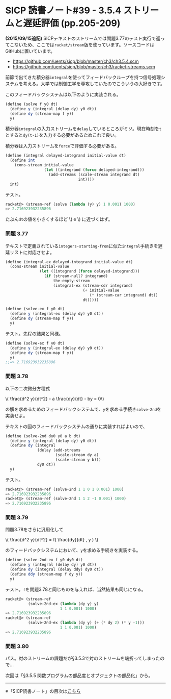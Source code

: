 SICP 読書ノート#39 - 3.5.4 ストリームと遅延評価 (pp.205-209)
======================================

**(2015/09/15追記)** SICPテキストのストリームでは問題3.77のテスト実行で返ってこないため、ここでは`racket/stream`版を使っています。ソースコードはGitHubに置いています。

- https://github.com/uents/sicp/blob/master/ch3/ch3.5.4.scm
- https://github.com/uents/sicp/blob/master/ch3/racket-streams.scm


前節で出てきた積分器```integral```を使ってフィードバックループを持つ信号処理システムを考える。大学では制御工学を専攻していたのでこういうの大好きです。

このフィードバックシステムは以下のように実装される。

```scheme
(define (solve f y0 dt)
  (define y (integral (delay dy) y0 dt))
  (define dy (stream-map f y))
  y)
```

積分器```integral```の入力ストリームを```delay```しているところがミソ。現在時刻を```t```とすると```dy(t-1)```を入力する必要があるためこれで良い。

積分器は入力ストリームを```force```で評価する必要がある。

```scheme
(define (integral delayed-integrand initial-value dt)
  (define int
	(cons-stream initial-value
				 (let ((integrand (force delayed-integrand)))
				   (add-streams (scale-stream integrand dt)
								int))))
  int)
```

テスト。

```scheme
racket@> (stream-ref (solve (lambda (y) y) 1 0.001) 1000)
=> 2.716923932235896
```

たぶん```dt```の値を小さくするほど \\( e \\) に近づくはず。


### 問題 3.77

テキストで定義されている```integers-starting-from```に似た```integral```手続きを遅延リストに対応させよ。

```scheme
(define (integral-ex delayed-integrand initial-value dt)
  (cons-stream initial-value
			   (let ((integrand (force delayed-integrand)))
				 (if (stream-null? integrand)
					 the-empty-stream
					 (integral-ex (stream-cdr integrand)
								  (+ initial-value
									 (* (stream-car integrand) dt))
								  dt)))))

(define (solve-ex f y0 dt)
  (define y (integral-ex (delay dy) y0 dt))
  (define dy (stream-map f y))
  y)
```

テスト。先程の結果と同様。

```scheme
(define (solve-ex f y0 dt)
  (define y (integral-ex (delay dy) y0 dt))
  (define dy (stream-map f y))
  y)
;;=> 2.716923932235896
```


### 問題 3.78

以下の二次微分方程式

\\( \\frac{d\^2 y}{dt\^2} - a \\frac{dy}{dt} - by = 0\\)

の解を求めるためのフィードバックシステムで、```y```を求める手続き```solve-2nd```を実装せよ。


テキストの図のフィードバックシステムの通りに実装すればよいので、

```scheme
(define (solve-2nd dy0 y0 a b dt)
  (define y (integral (delay dy) y0 dt))
  (define dy (integral
			  (delay (add-streams
					  (scale-stream dy a)
					  (scale-stream y b)))
			  dy0 dt))
  y)
```

テスト。

```scheme
racket@> (stream-ref (solve-2nd 1 1 0 1 0.001) 1000)
=> 2.716923932235896
racket@> (stream-ref (solve-2nd 1 1 2 -1 0.001) 1000)
=> 2.716923932235896
```


### 問題 3.79

問題3.78をさらに汎用化して

\\( \\frac{d\^2 y}{dt\^2} = f( \\frac{dy}{dt} , y ) \\)

のフィードバックシステムにおいて、```y```を求める手続きを実装する。

```scheme
(define (solve-2nd-ex f y0 dy0 dt)
  (define y (integral (delay dy) y0 dt))
  (define dy (integral (delay ddy) dy0 dt))
  (define ddy (stream-map f dy y))
  y)
```

テスト。```f```を問題3.78と同じものを与えれば、当然結果も同じになる。

```scheme
racket@> (stream-ref
		  (solve-2nd-ex (lambda (dy y) y)
						1 1 0.001) 1000)
=> 2.716923932235896
racket@> (stream-ref
		  (solve-2nd-ex (lambda (dy y) (+ (* dy 2) (* y -1)))
						1 1 0.001) 1000)
=> 2.716923932235896
```


### 問題 3.80

パス。対のストリームの課題だが§3.5.3で対のストリームを端折ってしまったので…


次回は「§3.5.5 関数プログラムの部品度とオブジェクトの部品化」から。

--------------------------------

※「SICP読書ノート」の目次は[こちら](/entry/sicp/index)


<script type="text/x-mathjax-config">
  MathJax.Hub.Config({ tex2jax: { inlineMath: [['$','$'], ["\\(","\\)"]] } });
</script>
<script type="text/javascript"
  src="http://cdn.mathjax.org/mathjax/latest/MathJax.js?config=TeX-AMS_HTML">
</script>
<meta http-equiv="X-UA-Compatible" CONTENT="IE=EmulateIE7" />
